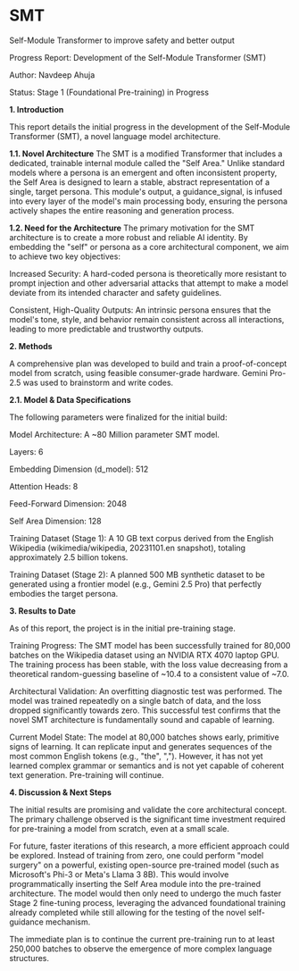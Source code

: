 # SMT
Self-Module Transformer to improve safety and better output

Progress Report: Development of the Self-Module Transformer (SMT)

Author: Navdeep Ahuja

Status: Stage 1 (Foundational Pre-training) in Progress

**1. Introduction**

This report details the initial progress in the development of the Self-Module Transformer (SMT), a novel language model architecture.

**1.1. Novel Architecture**
The SMT is a modified Transformer that includes a dedicated, trainable internal module called the "Self Area." Unlike standard models where a persona is an emergent and often inconsistent property, the Self Area is designed to learn a stable, abstract representation of a single, target persona. This module's output, a guidance_signal, is infused into every layer of the model's main processing body, ensuring the persona actively shapes the entire reasoning and generation process.

**1.2. Need for the Architecture**
The primary motivation for the SMT architecture is to create a more robust and reliable AI identity. By embedding the "self" or persona as a core architectural component, we aim to achieve two key objectives:

Increased Security: A hard-coded persona is theoretically more resistant to prompt injection and other adversarial attacks that attempt to make a model deviate from its intended character and safety guidelines.

Consistent, High-Quality Outputs: An intrinsic persona ensures that the model's tone, style, and behavior remain consistent across all interactions, leading to more predictable and trustworthy outputs.

**2. Methods**

A comprehensive plan was developed to build and train a proof-of-concept model from scratch, using feasible consumer-grade hardware. Gemini Pro-2.5 was used to brainstorm and write codes.

**2.1. Model & Data Specifications**

The following parameters were finalized for the initial build:

Model Architecture: A ~80 Million parameter SMT model.

Layers: 6

Embedding Dimension (d_model): 512

Attention Heads: 8

Feed-Forward Dimension: 2048

Self Area Dimension: 128

Training Dataset (Stage 1): A 10 GB text corpus derived from the English Wikipedia (wikimedia/wikipedia, 20231101.en snapshot), totaling approximately 2.5 billion tokens.

Training Dataset (Stage 2): A planned 500 MB synthetic dataset to be generated using a frontier model (e.g., Gemini 2.5 Pro) that perfectly embodies the target persona.

**3. Results to Date**

As of this report, the project is in the initial pre-training stage.

Training Progress: The SMT model has been successfully trained for 80,000 batches on the Wikipedia dataset using an NVIDIA RTX 4070 laptop GPU. The training process has been stable, with the loss value decreasing from a theoretical random-guessing baseline of ~10.4 to a consistent value of ~7.0.

Architectural Validation: An overfitting diagnostic test was performed. The model was trained repeatedly on a single batch of data, and the loss dropped significantly towards zero. This successful test confirms that the novel SMT architecture is fundamentally sound and capable of learning.

Current Model State: The model at 80,000 batches shows early, primitive signs of learning. It can replicate input and generates sequences of the most common English tokens (e.g., "the", ","). However, it has not yet learned complex grammar or semantics and is not yet capable of coherent text generation. Pre-training will continue.

**4. Discussion & Next Steps**

The initial results are promising and validate the core architectural concept. The primary challenge observed is the significant time investment required for pre-training a model from scratch, even at a small scale.

For future, faster iterations of this research, a more efficient approach could be explored. Instead of training from zero, one could perform "model surgery" on a powerful, existing open-source pre-trained model (such as Microsoft's Phi-3 or Meta's Llama 3 8B). This would involve programmatically inserting the Self Area module into the pre-trained architecture. The model would then only need to undergo the much faster Stage 2 fine-tuning process, leveraging the advanced foundational training already completed while still allowing for the testing of the novel self-guidance mechanism.

The immediate plan is to continue the current pre-training run to at least 250,000 batches to observe the emergence of more complex language structures.
